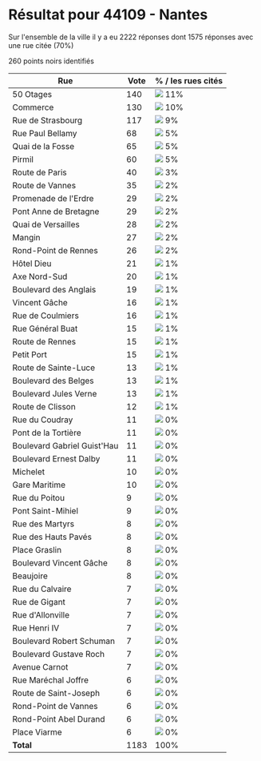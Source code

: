 # Résultat pour 44109 - Nantes

Sur l'ensemble de la ville il y a eu 2222 réponses dont 1575 réponses avec une rue citée (70%)

260 points noirs identifiés

| Rue | Vote | % / les rues cités|
|-----|------|-------------------|
| 50 Otages | 140 | <img src="../../img/bar_11.gif" />&nbsp;11%|
| Commerce | 130 | <img src="../../img/bar_10.gif" />&nbsp;10%|
| Rue de Strasbourg | 117 | <img src="../../img/bar_9.gif" />&nbsp;9%|
| Rue Paul Bellamy | 68 | <img src="../../img/bar_5.gif" />&nbsp;5%|
| Quai de la Fosse | 65 | <img src="../../img/bar_5.gif" />&nbsp;5%|
| Pirmil | 60 | <img src="../../img/bar_5.gif" />&nbsp;5%|
| Route de Paris | 40 | <img src="../../img/bar_3.gif" />&nbsp;3%|
| Route de Vannes | 35 | <img src="../../img/bar_2.gif" />&nbsp;2%|
| Promenade de l'Erdre | 29 | <img src="../../img/bar_2.gif" />&nbsp;2%|
| Pont Anne de Bretagne | 29 | <img src="../../img/bar_2.gif" />&nbsp;2%|
| Quai de Versailles | 28 | <img src="../../img/bar_2.gif" />&nbsp;2%|
| Mangin | 27 | <img src="../../img/bar_2.gif" />&nbsp;2%|
| Rond-Point de Rennes | 26 | <img src="../../img/bar_2.gif" />&nbsp;2%|
| Hôtel Dieu | 21 | <img src="../../img/bar_1.gif" />&nbsp;1%|
| Axe Nord-Sud | 20 | <img src="../../img/bar_1.gif" />&nbsp;1%|
| Boulevard des Anglais | 19 | <img src="../../img/bar_1.gif" />&nbsp;1%|
| Vincent Gâche | 16 | <img src="../../img/bar_1.gif" />&nbsp;1%|
| Rue de Coulmiers | 16 | <img src="../../img/bar_1.gif" />&nbsp;1%|
| Rue Général Buat | 15 | <img src="../../img/bar_1.gif" />&nbsp;1%|
| Route de Rennes | 15 | <img src="../../img/bar_1.gif" />&nbsp;1%|
| Petit Port | 15 | <img src="../../img/bar_1.gif" />&nbsp;1%|
| Route de Sainte-Luce | 13 | <img src="../../img/bar_1.gif" />&nbsp;1%|
| Boulevard des Belges | 13 | <img src="../../img/bar_1.gif" />&nbsp;1%|
| Boulevard Jules Verne | 13 | <img src="../../img/bar_1.gif" />&nbsp;1%|
| Route de Clisson | 12 | <img src="../../img/bar_1.gif" />&nbsp;1%|
| Rue du Coudray | 11 | <img src="../../img/bar_0.gif" />&nbsp;0%|
| Pont de la Tortière | 11 | <img src="../../img/bar_0.gif" />&nbsp;0%|
| Boulevard Gabriel Guist'Hau | 11 | <img src="../../img/bar_0.gif" />&nbsp;0%|
| Boulevard Ernest Dalby | 11 | <img src="../../img/bar_0.gif" />&nbsp;0%|
| Michelet | 10 | <img src="../../img/bar_0.gif" />&nbsp;0%|
| Gare Maritime | 10 | <img src="../../img/bar_0.gif" />&nbsp;0%|
| Rue du Poitou | 9 | <img src="../../img/bar_0.gif" />&nbsp;0%|
| Pont Saint-Mihiel | 9 | <img src="../../img/bar_0.gif" />&nbsp;0%|
| Rue des Martyrs | 8 | <img src="../../img/bar_0.gif" />&nbsp;0%|
| Rue des Hauts Pavés | 8 | <img src="../../img/bar_0.gif" />&nbsp;0%|
| Place Graslin | 8 | <img src="../../img/bar_0.gif" />&nbsp;0%|
| Boulevard Vincent Gâche | 8 | <img src="../../img/bar_0.gif" />&nbsp;0%|
| Beaujoire | 8 | <img src="../../img/bar_0.gif" />&nbsp;0%|
| Rue du Calvaire | 7 | <img src="../../img/bar_0.gif" />&nbsp;0%|
| Rue de Gigant | 7 | <img src="../../img/bar_0.gif" />&nbsp;0%|
| Rue d'Allonville | 7 | <img src="../../img/bar_0.gif" />&nbsp;0%|
| Rue Henri IV | 7 | <img src="../../img/bar_0.gif" />&nbsp;0%|
| Boulevard Robert Schuman | 7 | <img src="../../img/bar_0.gif" />&nbsp;0%|
| Boulevard Gustave Roch | 7 | <img src="../../img/bar_0.gif" />&nbsp;0%|
| Avenue Carnot | 7 | <img src="../../img/bar_0.gif" />&nbsp;0%|
| Rue Maréchal Joffre | 6 | <img src="../../img/bar_0.gif" />&nbsp;0%|
| Route de Saint-Joseph | 6 | <img src="../../img/bar_0.gif" />&nbsp;0%|
| Rond-Point de Vannes | 6 | <img src="../../img/bar_0.gif" />&nbsp;0%|
| Rond-Point Abel Durand | 6 | <img src="../../img/bar_0.gif" />&nbsp;0%|
| Place Viarme | 6 | <img src="../../img/bar_0.gif" />&nbsp;0%|
| **Total** | 1183 | 100%|
